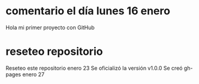# comentario el día lunes 16 enero

Hola mi primer proyecto con GitHub

# reseteo repositorio

Reseteo este repositorio enero 23
Se oficializó la versión v1.0.0
Se creó gh-pages enero 27
